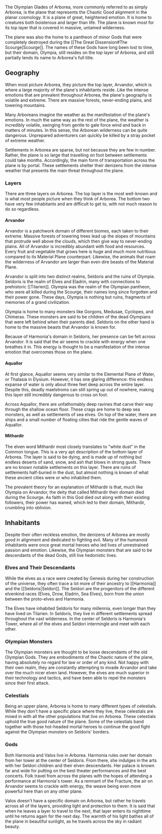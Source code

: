 The Olympian Glades of Arborea, more commonly referred to as simply Arborea, is the plane that represents the Chaotic Good alignment in the planar cosmology. It is a plane of great, heightened emotion. It is home to creatures both boisterous and larger than life. The plane is known most for its top layer that is covered in massive, untamed wilderness.

The plane was also the home to a pantheon of minor Gods that were completely destroyed during the [[The Great Dissension#The Scourge|Scourge]]. The names of these Gods have long been lost to time, but their domain, Olympia, still resides on the top layer of Arborea, and still partially lends its name to Arborea's full title.
## Geography
When most picture Arborea, they picture the top layer, Arvandor, which is where a large majority of the plane's inhabitants reside. Like the intense emotions that are prevalent throughout Arborea, the plane's geography is volatile and extreme. There are massive forests, never-ending plains, and towering mountains.

Many Arboreans imagine the weather as the manifestation of the plane's emotions. In much the same way as the rest of the plane, the weather is incredibly volatile, swinging from gentle to gale force wind and back in matters of minutes. In this sense, the Arborean wilderness can be quite dangerous. Unprepared adventurers can quickly be killed by a stray pocket of extreme weather.

Settlements in Arborea are sparse, but not because they are few in number. Rather, the plane is so large that travelling on foot between settlements could take months. Accordingly, the main form of transportation across the plane is by portal. These settlements shelter their denizens from the intense weather that presents the main threat throughout the plane.
### Layers
There are three layers on Arborea. The top layer is the most well-known and is what most people picture when they think of Arborea. The bottom two have very few inhabitants and are difficult to get to, with not much reason to do so regardless.
#### Arvandor
Arvandor is a patchwork domain of different biomes, each taken to their extreme. Massive forests of towering trees lead up the slopes of mountains that protrude well above the clouds, which then give way to never-ending plains. All of Arvandor is incredibly abundant with food and resources. Every fruit and vegetable that grows here is huge and much more nutritious compared to its Material Plane counterpart. Likewise, the animals that roam the wilderness of Arvandor are larger than even dire beasts of the Material Plane.

Arvandor is split into two distinct realms, Seldoris and the ruins of Olympia. Seldoris is the realm of Elves and Eladrin, many with connections to prehistoric [[Tilarien]]. Olympia was the realm of the Olympian pantheon, who were all killed during the Scourge, their names long since forgotten and their power gone. These days, Olympia is nothing but ruins, fragments of memories of a grand civilization.

Olympia is home to many monsters like Gorgons, Medusae, Cyclopes, and Chimeras. These monsters are said to be children of the dead Olympians that were left behind when their parents died. Seldoris on the other hand is home to the massive beasts that Arvandor is known for.

Because of Harmonia's domain in Seldoris, her presence can be felt across Arvandor. It is said that the air seems to crackle with energy when one breathes it in. This energy is thought to be a manifestation of the intense emotion that overcomes those on the plane.
#### Aquallor
At first glance, Aquallor seems very similar to the Elemental Plane of Water, or Thalasia in Elysium. However, it has one glaring difference: this endless expanse of water is only about three feet deep across the entire layer. Despite this, deadly maelstroms can still spring up out of nowhere, making this layer still incredibly dangerous to cross on foot.

Across Aquallor, there are unfathomably deep ravines that carve their way through the shallow ocean floor. These crags are home to deep sea monsters, as well as settlements of sea elves. On top of the water, there are ships and a small number of floating cities that ride the gentle waves of Aquallor.
#### Mithardir
The elven word Mithardir most closely translates to "white dust" in the Common tongue. This is a very apt description of the bottom layer of Arborea. The layer is said to be dying, and is made up of nothing but endless deserts of sand, snow, and ash that blows in strong gusts. There are no known notable settlements on this layer. There are ruins of settlements half-buried in the dust, but almost nothing is known of what these ancient cities were or who inhabited them.

The prevalent theory for an explanation of Mithardir is that, much like Olympia on Arvandor, the deity that called Mithardir their domain died during the Scourge. As faith in this God died out along with their existing followers, their power has waned, which led to their domain, Mithardir, crumbling into oblivion.
## Inhabitants
Despite their often reckless emotion, the denizens of Arborea are mostly good in alignment and dedicated to fighting evil. Many of the humanoid inhabitants were once great mortal heroes who led lives of unrestrained passion and emotion. Likewise, the Olympian monsters that are said to be descendants of the dead Gods, still live hedonistic lives.
### Elves and Their Descendants
While the elves as a race were created by Genesis during her construction of the universe, they often trace a lot more of their ancestry to [[Harmonia]] and the [[Seldoris|Seldori]]. The Seldori are the progenitors of the different elvenkind races (Elves, Drow, Eladrin, Sea Elves), born from the union between the proto-elves and Harmonia.

The Elves have inhabited Seldoris for many millennia, even longer than they have lived on Tilarien. In Seldoris, they live in different settlements spread throughout the vast wilderness. In the center of Seldoris is Harmonia's Tower, where all of the elves and Seldori intermingle and meet with each other.
### Olympian Monsters
The Olympian monsters are thought to be loose descendants of the old Olympian Gods. They are embodiments of the Chaotic nature of the plane, having absolutely no regard for law or order of any kind. Not happy with their own realm, they are constantly attempting to invade Arvandor and take over the much nicer elven land. However, the elves are much superior in their technology and tactics, and have been able to repel the monsters since their first attack.
### Celestials
Being an upper plane, Arborea is home to many different types of celestials. While they don't have a specific place where they live, these celestials are mixed in with all the other populations that live on Arborea. These celestials uphold the true good nature of the plane. Some of the celestials band together with those hot-headed mortal heroes to continue the good fight against the Olympian monsters on Seldoris' borders.
### Gods
Both Harmonia and Valos live in Arborea. Harmonia rules over her domain from her tower at the center of Seldoris. From there, she indulges in the arts with her Seldori children and their elven descendants. Her palace is known far and wide for putting on the best theater performances and the best concerts. Folk travel from across the planes with the hopes of attending a performance at Harmonia's tower. As a remnant of the Fracture, the air on Arvandor seems to crackle with energy, the weave being even more powerful here than on any other plane.

Valos doesn't have a specific domain on Arborea, but rather he travels across all of the layers, providing light and protection to them. It is said that when he leaves a layer to travel to the next, that layer enters its nighttime until he returns again for the next day. The warmth of his light bathes all of the plane in beautiful sunlight, as he travels across the sky in radiant beauty.